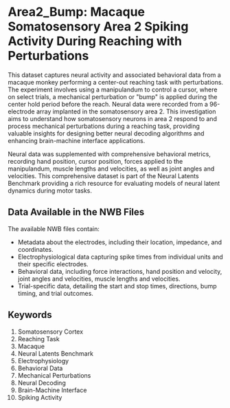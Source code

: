 # Area2_Bump: Macaque Somatosensory Area 2 Spiking Activity During Reaching with Perturbations

This dataset captures neural activity and associated behavioral data from a macaque monkey performing a center-out reaching task with perturbations. The experiment involves using a manipulandum to control a cursor, where on select trials, a mechanical perturbation or "bump" is applied during the center hold period before the reach. Neural data were recorded from a 96-electrode array implanted in the somatosensory area 2. This investigation aims to understand how somatosensory neurons in area 2 respond to and process mechanical perturbations during a reaching task, providing valuable insights for designing better neural decoding algorithms and enhancing brain-machine interface applications. 

Neural data was supplemented with comprehensive behavioral metrics, recording hand position, cursor position, forces applied to the manipulandum, muscle lengths and velocities, as well as joint angles and velocities. This comprehensive dataset is part of the Neural Latents Benchmark providing a rich resource for evaluating models of neural latent dynamics during motor tasks.

## Data Available in the NWB Files

The available NWB files contain:
- Metadata about the electrodes, including their location, impedance, and coordinates.
- Electrophysiological data capturing spike times from individual units and their specific electrodes.
- Behavioral data, including force interactions, hand position and velocity, joint angles and velocities, muscle lengths and velocities.
- Trial-specific data, detailing the start and stop times, directions, bump timing, and trial outcomes.

## Keywords

1. Somatosensory Cortex
2. Reaching Task
3. Macaque
4. Neural Latents Benchmark
5. Electrophysiology
6. Behavioral Data
7. Mechanical Perturbations
8. Neural Decoding
9. Brain-Machine Interface
10. Spiking Activity